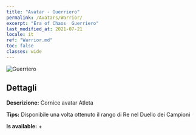 ```yaml
---
title: "Avatar - Guerriero"
permalink: /Avatars/Warrior/
excerpt: "Era of Chaos  Guerriero"
last_modified_at: 2021-07-21
locale: it
ref: "Warrior.md"
toc: false
classes: wide
---
```

 ![Guerriero](/images/a/avatarFrame_1.png)

## Dettagli

 **Descrizione:** Cornice avatar Atleta 

 **Tips:** Disponibile una volta ottenuto il rango di Re nel Duello dei Campioni 

 **Is available:**  + 

